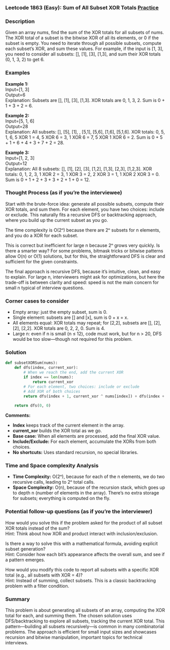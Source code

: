 ### Leetcode 1863 (Easy): Sum of All Subset XOR Totals [Practice](https://leetcode.com/problems/sum-of-all-subset-xor-totals)

### Description  
Given an array nums, find the sum of the XOR totals for all subsets of nums. The XOR total of a subset is the bitwise XOR of all its elements, or 0 if the subset is empty. You need to iterate through all possible subsets, compute each subset’s XOR, and sum these values. For example, if the input is [1, 3], you need to consider all subsets: [], [1], [3], [1,3], and sum their XOR totals (0, 1, 3, 2) to get 6.

### Examples  

**Example 1:**  
Input=[1, 3]  
Output=6  
Explanation: Subsets are [], [1], [3], [1,3]. XOR totals are 0, 1, 3, 2. Sum is 0 + 1 + 3 + 2 = 6.

**Example 2:**  
Input=[5, 1, 6]  
Output=28  
Explanation: All subsets: [], [5], [1], , [5,1], [5,6], [1,6], [5,1,6]. XOR totals: 0, 5, 1, 6, 5 XOR 1 = 4, 5 XOR 6 = 3, 1 XOR 6 = 7, 5 XOR 1 XOR 6 = 2. Sum is 0 + 5 + 1 + 6 + 4 + 3 + 7 + 2 = 28.

**Example 3:**  
Input=[1, 2, 3]  
Output=12  
Explanation: All 8 subsets: [], [1], [2], [3], [1,2], [1,3], [2,3], [1,2,3]. XOR totals: 0, 1, 2, 3, 1 XOR 2 = 3, 1 XOR 3 = 2, 2 XOR 3 = 1, 1 XOR 2 XOR 3 = 0. Sum is 0 + 1 + 2 + 3 + 3 + 2 + 1 + 0 = 12.

### Thought Process (as if you’re the interviewee)  
Start with the brute-force idea: generate all possible subsets, compute their XOR totals, and sum them. For each element, you have two choices: include or exclude. This naturally fits a recursive DFS or backtracking approach, where you build up the current subset as you go.

The time complexity is O(2ⁿ) because there are 2ⁿ subsets for n elements, and you do a XOR for each subset.

This is correct but inefficient for large n because 2ⁿ grows very quickly. Is there a smarter way? For some problems, bitmask tricks or bitwise patterns allow O(n) or O(1) solutions, but for this, the straightforward DFS is clear and sufficient for the given constraints.

The final approach is recursive DFS, because it’s intuitive, clean, and easy to explain. For large n, interviewers might ask for optimizations, but here the trade-off is between clarity and speed: speed is not the main concern for small n typical of interview questions.

### Corner cases to consider  

- Empty array: just the empty subset, sum is 0.
- Single element: subsets are [] and [x], sum is 0 + x = x.
- All elements equal: XOR totals may repeat; for [2,2], subsets are [], [2], [2], [2,2]. XOR totals are 0, 2, 2, 0. Sum is 4.
- Large n: even if n is small (n ≤ 12), code must work, but for n > 20, DFS would be too slow—though not required for this problem.

### Solution

```python
def subsetXORSum(nums):
    def dfs(index, current_xor):
        # When we reach the end, add the current XOR
        if index == len(nums):
            return current_xor
        # For each element, two choices: include or exclude
        # Add XOR of both choices
        return dfs(index + 1, current_xor ^ nums[index]) + dfs(index + 1, current_xor)
    
    return dfs(0, 0)
```

**Comments:**
- **Index** keeps track of the current element in the array.
- **current_xor** builds the XOR total as we go.
- **Base case:** When all elements are processed, add the final XOR value.
- **Include/Exclude:** For each element, accumulate the XORs from both choices.
- **No shortcuts:** Uses standard recursion, no special libraries.

### Time and Space complexity Analysis  

- **Time Complexity:** O(2ⁿ), because for each of the n elements, we do two recursive calls, leading to 2ⁿ total calls.
- **Space Complexity:** O(n), because of the recursion stack, which goes up to depth n (number of elements in the array). There’s no extra storage for subsets; everything is computed on the fly.

### Potential follow-up questions (as if you’re the interviewer)  

How would you solve this if the problem asked for the product of all subset XOR totals instead of the sum?  
Hint: Think about how XOR and product interact with inclusion/exclusion.

Is there a way to solve this with a mathematical formula, avoiding explicit subset generation?  
Hint: Consider how each bit’s appearance affects the overall sum, and see if a pattern emerges.

How would you modify this code to report all subsets with a specific XOR total (e.g., all subsets with XOR = 4)?  
Hint: Instead of summing, collect subsets. This is a classic backtracking problem with a filter condition.

### Summary

This problem is about generating all subsets of an array, computing the XOR total for each, and summing them. The chosen solution uses DFS/backtracking to explore all subsets, tracking the current XOR total. This pattern—building all subsets recursively—is common in many combinatorial problems. The approach is efficient for small input sizes and showcases recursion and bitwise manipulation, important topics for technical interviews.